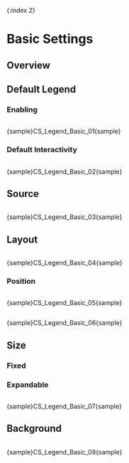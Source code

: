 {:index 2}
# Basic Settings

## Overview

## Default Legend

### Enabling

```

```

{sample}CS\_Legend\_Basic\_01{sample}

### Default Interactivity

```

```

{sample}CS\_Legend\_Basic\_02{sample}

## Source

```

```

{sample}CS\_Legend\_Basic\_03{sample}

## Layout

```

```

{sample}CS\_Legend\_Basic\_04{sample}

### Position

```

```

{sample}CS\_Legend\_Basic\_05{sample}

```

```

{sample}CS\_Legend\_Basic\_06{sample}

## Size

### Fixed

### Expandable

```

```

{sample}CS\_Legend\_Basic\_07{sample}

## Background

```

```

{sample}CS\_Legend\_Basic\_08{sample}